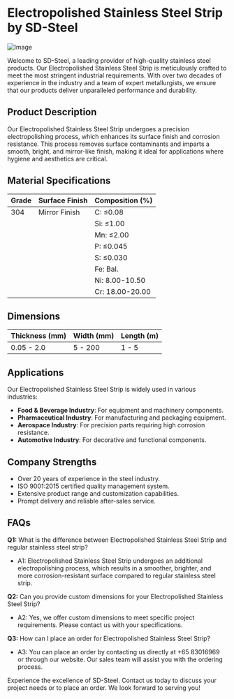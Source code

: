 # Electropolished Stainless Steel Strip by SD-Steel

![Image](https://github.com/user-attachments/assets/2567258e-e124-4816-932d-1809bd27ef0b)

Welcome to SD-Steel, a leading provider of high-quality stainless steel products. Our Electropolished Stainless Steel Strip is meticulously crafted to meet the most stringent industrial requirements. With over two decades of experience in the industry and a team of expert metallurgists, we ensure that our products deliver unparalleled performance and durability.

## Product Description
Our Electropolished Stainless Steel Strip undergoes a precision electropolishing process, which enhances its surface finish and corrosion resistance. This process removes surface contaminants and imparts a smooth, bright, and mirror-like finish, making it ideal for applications where hygiene and aesthetics are critical.

## Material Specifications
| Grade | Surface Finish | Composition (%) |
|-------|----------------|-----------------|
| 304   | Mirror Finish  | C: ≤0.08        |
|       |                | Si: ≤1.00       |
|       |                | Mn: ≤2.00       |
|       |                | P: ≤0.045       |
|       |                | S: ≤0.030       |
|       |                | Fe: Bal.        |
|       |                | Ni: 8.00-10.50  |
|       |                | Cr: 18.00-20.00 |

## Dimensions
| Thickness (mm) | Width (mm) | Length (m) |
|----------------|------------|------------|
| 0.05 - 2.0     | 5 - 200    | 1 - 5      |

## Applications
Our Electropolished Stainless Steel Strip is widely used in various industries:
- **Food & Beverage Industry**: For equipment and machinery components.
- **Pharmaceutical Industry**: For manufacturing and packaging equipment.
- **Aerospace Industry**: For precision parts requiring high corrosion resistance.
- **Automotive Industry**: For decorative and functional components.

## Company Strengths
- Over 20 years of experience in the steel industry.
- ISO 9001:2015 certified quality management system.
- Extensive product range and customization capabilities.
- Prompt delivery and reliable after-sales service.

## FAQs
**Q1:** What is the difference between Electropolished Stainless Steel Strip and regular stainless steel strip?
- A1: Electropolished Stainless Steel Strip undergoes an additional electropolishing process, which results in a smoother, brighter, and more corrosion-resistant surface compared to regular stainless steel strip.

**Q2:** Can you provide custom dimensions for your Electropolished Stainless Steel Strip?
- A2: Yes, we offer custom dimensions to meet specific project requirements. Please contact us with your specifications.

**Q3:** How can I place an order for Electropolished Stainless Steel Strip?
- A3: You can place an order by contacting us directly at +65 83016969 or through our website. Our sales team will assist you with the ordering process.

Experience the excellence of SD-Steel. Contact us today to discuss your project needs or to place an order. We look forward to serving you!
